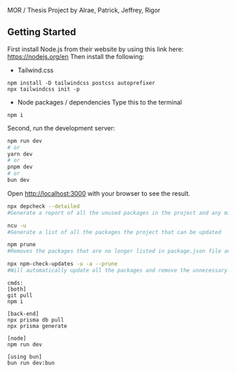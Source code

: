 MOR / Thesis Project by Alrae, Patrick, Jeffrey, Rigor

## Getting Started
First install Node.js from their website by using this link here: https://nodejs.org/en
Then install the following:
- Tailwind.css
```
npm install -D tailwindcss postcss autoprefixer
npx tailwindcss init -p
```
- Node packages / dependencies
Type this to the terminal
```
npm i
```

Second, run the development server:

```bash
npm run dev
# or
yarn dev
# or
pnpm dev
# or
bun dev
```

Open [http://localhost:3000](http://localhost:3000) with your browser to see the result.

```bash
npx depcheck --detailed
#Generate a report of all the unused packages in the project and any missing dependencies

ncu -u
#Generate a list of all the packages the project that can be updated

npm prune
#Removes the packages that are no longer listed in package.json file and are not in use.

npx npm-check-updates -u -a --prune
#Will automatically update all the packages and remove the unnecessary packages.
```

```
cmds:
[both]
git pull
npm i

[back-end]
npx prisma db pull
npx prisma generate

[node]
npm run dev

[using bun]
bun run dev:bun
```
